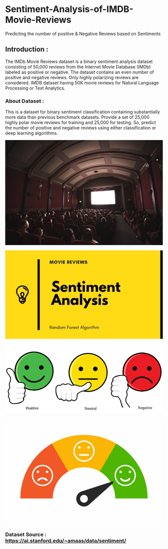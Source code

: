 # Sentiment-Analysis-of-IMDB-Movie-Reviews
Predicting the number of positive &amp; Negative Reviews based on Sentiments 

## Introduction :
The IMDb Movie Reviews dataset is a binary sentiment analysis dataset consisting of 50,000 reviews from the Internet Movie Database (IMDb) labeled as positive or negative. The dataset contains an even number of positive and negative reviews. Only highly polarizing reviews are considered.
IMDB dataset having 50K movie reviews for Natural Language Processing or Text Analytics.

### About Dataset :
This is a dataset for binary sentiment classification containing substantially more data than previous benchmark datasets. Provide a set of 25,000 highly polar movie reviews for training and 25,000 for testing. So, predict the number of positive and negative reviews using either classification or deep learning algorithms.



![](https://github.com/ShivankUdayawal/Sentiment-Analysis-of-IMDB-Movie-Reviews/blob/main/Images/1_ucPRAFWgrWMjz78IM6lKDw.png)

![](https://github.com/ShivankUdayawal/Sentiment-Analysis-of-IMDB-Movie-Reviews/blob/main/Images/1_DfVLAikBZ5y2ZfECxL5kxA.jpeg)

![](https://github.com/ShivankUdayawal/Sentiment-Analysis-of-IMDB-Movie-Reviews/blob/main/Images/1_FRd4BsrZ2VxKLbvVYJQC6w.png)

![](https://github.com/ShivankUdayawal/Sentiment-Analysis-of-IMDB-Movie-Reviews/blob/main/Images/shutterstock_1073953772.jpg)


### Dataset Source : https://ai.stanford.edu/~amaas/data/sentiment/
